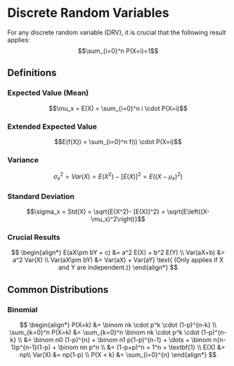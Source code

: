 # Discrete Random Variables

For any discrete random variable (DRV), it is crucial that the following result applies:
$$\sum_{i=0}^n P(X=i)=1$$
## Definitions
### Expected Value (Mean)
$$\mu_x = E(X) = \sum_{i=0}^n i \cdot P(X=i)$$
### Extended Expected Value
$$E(f(X)) = \sum_{i=0}^n f(i) \cdot P(X=i)$$

### Variance
$$\sigma_x^2 = Var(X) = E(X^2)-\left[E(X)\right]^2 = E\left( (X-\mu_x)^2 \right)$$

### Standard Deviation
$$\sigma_x = Std(X) = \sqrt{E(X^2)- [E(X)]^2} = \sqrt{E\left((X-\mu_x)^2\right)}$$

### Crucial Results
$$
\begin{align*}
E(aX\pm bY + c) &= a^2 E(X) + b^2 E(Y) \\
Var(aX+b) &= a^2 Var(X) \\
Var(aX\pm bY) &= Var(aX) + Var(aY) \text{ (Only applies if X and Y are independent.)}
\end{align*}
$$

## Common Distributions
### Binomial
$$
\begin{align*}
P(X=k) &= \binom nk \cdot p^k \cdot (1-p)^{n-k} \\
\sum_{k=0}^n P(X=k) &= \sum_{k=0}^n \binom nk \cdot p^k \cdot (1-p)^{n-k} \\
&= \binom n0 (1-p)^{n} + \binom n1 p(1-p)^{n-1} + \dots + \binom n{n-1}p^{n-1}(1-p) + \binom nn p^n \\
&= (1-p+p)^n = 1^n = \textbf{1} \\
E(X) &= np\\
Var(X) &= np(1-p) \\
P(X < k) &= \sum_{i=0}^{n}
\end{align*}
$$